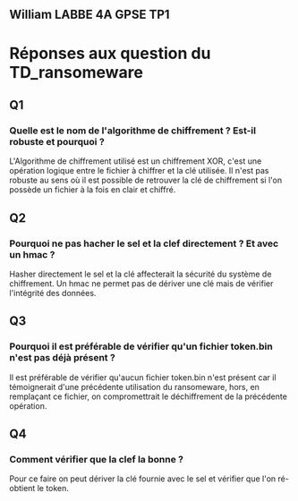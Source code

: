 ## William LABBE 4A GPSE TP1
# Réponses aux question du TD_ransomeware 

## Q1 
### Quelle est le nom de l'algorithme de chiffrement ? Est-il robuste et pourquoi ?

L'Algorithme de chiffrement utilisé est un chiffrement XOR, c'est une opération logique entre le fichier à chiffrer et la clé utilisée.
Il n'est pas robuste au sens où il est possible de retrouver la clé de chiffrement si l'on possède un fichier à la fois en clair et chiffré.

## Q2
### Pourquoi ne pas hacher le sel et la clef directement ? Et avec un hmac ?

Hasher directement le sel et la clé affecterait la sécurité du système de chiffrement. Un hmac ne permet pas de dériver une clé mais de vérifier l'intégrité des données.

## Q3
### Pourquoi il est préférable de vérifier qu'un fichier token.bin n'est pas déjà présent ?

Il est préférable de vérifier qu'aucun fichier token.bin n'est présent car il témoignerait d'une précédente utilisation du ransomeware, hors, en remplaçant ce fichier, on compromettrait le déchiffrement de la précédente opération.

## Q4
### Comment vérifier que la clef la bonne ?

Pour ce faire on peut dériver la clé fournie avec le sel et vérifier que l'on ré-obtient le token.